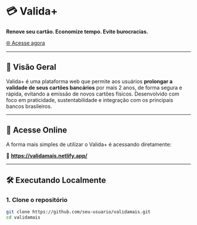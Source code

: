 # 💳 Valida+

**Renove seu cartão. Economize tempo. Evite burocracias.**

[🌐 Acesse agora](https://validamais.netlify.app/)

---

## 📌 Visão Geral

Valida+ é uma plataforma web que permite aos usuários **prolongar a validade de seus cartões bancários** por mais 2 anos, de forma segura e rápida, evitando a emissão de novos cartões físicos. Desenvolvido com foco em praticidade, sustentabilidade e integração com os principais bancos brasileiros.

---

## 🚀 Acesse Online

A forma mais simples de utilizar o Valida+ é acessando diretamente:

🔗 **https://validamais.netlify.app/**

---

## 🛠️ Executando Localmente

### 1. Clone o repositório

```bash
git clone https://github.com/seu-usuario/validamais.git
cd validamais

